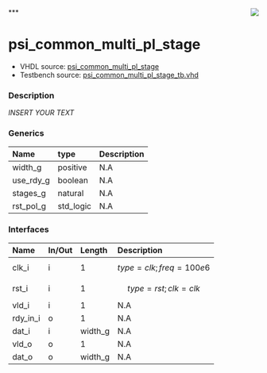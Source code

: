 <img align="right" src="../doc/psi_logo.png">
***

# psi_common_multi_pl_stage
 - VHDL source: [psi_common_multi_pl_stage](C:/Users/stef_b/git/GFA/Libraries/Firmware/VHDL/psi_common/hdl/psi_common_multi_pl_stage.vhd)
 - Testbench source: [psi_common_multi_pl_stage_tb.vhd](../testbench/psi_common_multi_pl_stage_tb/psi_common_multi_pl_stage_tb.vhd)

### Description
*INSERT YOUR TEXT*

### Generics
| Name      | type      | Description   |
|:----------|:----------|:--------------|
| width_g   | positive  | N.A           |
| use_rdy_g | boolean   | N.A           |
| stages_g  | natural   | N.A           |
| rst_pol_g | std_logic | N.A           |

### Interfaces
| Name     | In/Out   | Length   | Description                |
|:---------|:---------|:---------|:---------------------------|
| clk_i    | i        | 1        | $$ type=clk; freq=100e6 $$ |
| rst_i    | i        | 1        | $$ type=rst; clk=clk $$    |
| vld_i    | i        | 1        | N.A                        |
| rdy_in_i | o        | 1        | N.A                        |
| dat_i    | i        | width_g  | N.A                        |
| vld_o    | o        | 1        | N.A                        |
| dat_o    | o        | width_g  | N.A                        |